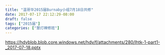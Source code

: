 ```yaml
---
title: "温哥华2015届Burnaby小组7月18日共修"
date: 2017-07-17 22:12:29-08:00
draft: false
tags: ["2015届"]
categories: ["慧灯禅修班"]
---
```

https://hdvblob.blob.core.windows.net/hdv/f/attachments/280/lhtk-1-part1-_2017-07-18.pptx
